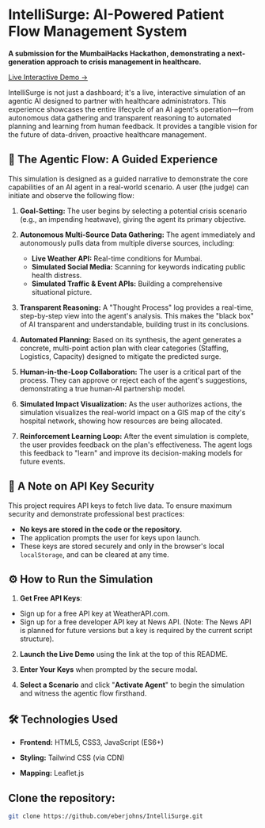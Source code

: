 # IntelliSurge: AI-Powered Patient Flow Management System
**A submission for the MumbaiHacks Hackathon, demonstrating a next-generation approach to crisis management in healthcare.**

[Live Interactive Demo →](https://google.com)

IntelliSurge is not just a dashboard; it's a live, interactive simulation of an agentic AI designed to partner with healthcare administrators. This experience showcases the entire lifecycle of an AI agent's operation—from autonomous data gathering and transparent reasoning to automated planning and learning from human feedback. It provides a tangible vision for the future of data-driven, proactive healthcare management.

## 🤖 The Agentic Flow: A Guided Experience

This simulation is designed as a guided narrative to demonstrate the core capabilities of an AI agent in a real-world scenario. A user (the judge) can initiate and observe the following flow:

1. **Goal-Setting:** The user begins by selecting a potential crisis scenario (e.g., an impending heatwave), giving the agent its primary objective.

2. **Autonomous Multi-Source Data Gathering:** The agent immediately and autonomously pulls data from multiple diverse sources, including:
    - **Live Weather API:** Real-time conditions for Mumbai.
    - **Simulated Social Media:** Scanning for keywords indicating public health distress.
    - **Simulated Traffic & Event APIs:** Building a comprehensive situational picture.

3. **Transparent Reasoning:** A "Thought Process" log provides a real-time, step-by-step view into the agent's analysis. This makes the "black box" of AI transparent and understandable, building trust in its conclusions.

4. **Automated Planning:** Based on its synthesis, the agent generates a concrete, multi-point action plan with clear categories (Staffing, Logistics, Capacity) designed to mitigate the predicted surge.

5. **Human-in-the-Loop Collaboration:** The user is a critical part of the process. They can approve or reject each of the agent's suggestions, demonstrating a true human-AI partnership model.

6. **Simulated Impact Visualization:** As the user authorizes actions, the simulation visualizes the real-world impact on a GIS map of the city's hospital network, showing how resources are being allocated.

7. **Reinforcement Learning Loop:** After the event simulation is complete, the user provides feedback on the plan's effectiveness. The agent logs this feedback to "learn" and improve its decision-making models for future events.

## 🔐 A Note on API Key Security

This project requires API keys to fetch live data. To ensure maximum security and demonstrate professional best practices:
- **No keys are stored in the code or the repository.**
- The application prompts the user for keys upon launch.
- These keys are stored securely and only in the browser's local ```localStorage```, and can be cleared at any time.

## ⚙️ How to Run the Simulation

1. **Get Free API Keys**:
- Sign up for a free API key at WeatherAPI.com.
- Sign up for a free developer API key at News API. (Note: The News API is planned for future versions but a key is required by the current script structure).

2. **Launch the Live Demo** using the link at the top of this README.

3. **Enter Your Keys** when prompted by the secure modal.

4. **Select a Scenario** and click "**Activate Agent**" to begin the simulation and witness the agentic flow firsthand.

## 🛠️ Technologies Used

- **Frontend:** HTML5, CSS3, JavaScript (ES6+)

- **Styling:** Tailwind CSS (via CDN)

- **Mapping:** Leaflet.js

## Clone the repository:

```bash
git clone https://github.com/eberjohns/IntelliSurge.git
```
